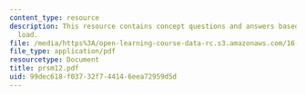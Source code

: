 ```yaml
---
content_type: resource
description: This resource contains concept questions and answers based on buckling
  load.
file: /media/https%3A/open-learning-course-data-rc.s3.amazonaws.com/16-01-unified-engineering-i-ii-iii-iv-fall-2005-spring-2006/99dec618f03732f744146eea72959d5d_prsm12.pdf
file_type: application/pdf
resourcetype: Document
title: prsm12.pdf
uid: 99dec618-f037-32f7-4414-6eea72959d5d
---
```

